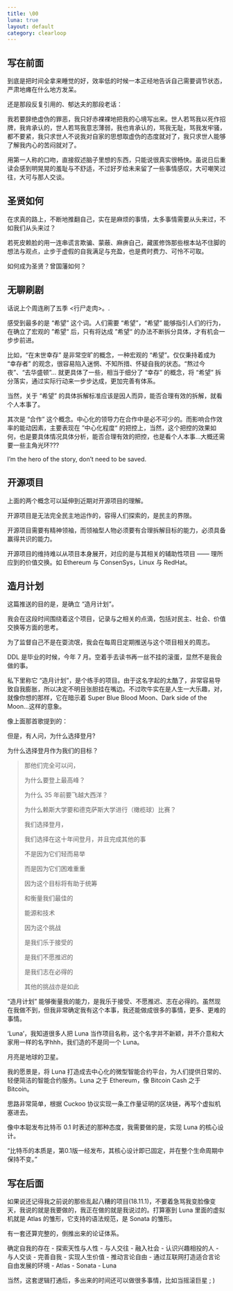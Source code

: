 ```yaml
---
title: \00
luna: true
layout: default
category: clearloop
---
```


## 写在前面

到底是把时间全拿来睡觉的好，效率低的时候一本正经地告诉自己需要调节状态，严肃地瘫在什么地方发呆。

还是那段反复引用的、郁达夫的那段老话：

我若要辞绝虚伪的罪恶，我只好赤裸裸地把我的心境写出来。世人若骂我以死作招牌，我肯承认的，世人若骂我意志薄弱，我也肯承认的，骂我无耻，骂我发牢骚，都不要紧，我只求世人不说我对自家的思想取虚伪的态度就对了，我只求世人能够了解我内心的苦闷就对了。

用第一人称的口吻，直接叙述脑子里想的东西，只能说很真实很畅快。虽说日后重读会感到明晃晃的羞耻与不舒适，不过好歹给未来留了一些事情感叹，大可嘲笑过往，大可与那人交谈。


## 圣贤如何

在求真的路上，不断地推翻自己，实在是麻烦的事情，太多事情需要从头来过，不如我们从头来过？

若死皮赖脸的用一连串谎言欺骗、蒙蔽、麻痹自己，藏匿修饰那些根本站不住脚的想法与观点，止步于虚假的自我满足与充盈，也是费时费力、可怜不可取。

如何成为圣贤？曾国藩如何？


## 无聊刷剧

话说上个周连刷了五季 <行尸走肉>。.

感受到最多的是 “希望” 这个词。人们需要 “希望”，“希望” 能够指引人们的行为，在确立了宏观的 ”希望“ 后，只有将达成 ”希望“ 的办法不断拆分具体，才有机会一步步前进。

比如，“在末世幸存” 是非常空旷的概念，一种宏观的 “希望”。仅仅秉持着成为 “幸存者” 的观念，很容易陷入迷惘、不知所措、怀疑自我的状态。“熬过今夜”、“去华盛顿”… 就更具体了一些，相当于细分了 “幸存” 的概念，将 “希望” 拆分落实，通过实际行动来一步步达成，更加完善有体系。

当然，关于 “希望” 的具体拆解标准应该是因人而异，能否合理有效的拆解，就看个人本事了。

其次是 “合作” 这个概念。中心化的领导力在合作中是必不可少的。而影响合作效率的能动因素，主要表现在 ”中心化程度“ 的把控上，当然，这个把控的效果如何，也是要具体情况具体分析，能否合理有效的把控，也是看个人本事…大概还需要一些主角光环???

I’m the hero of the story, don’t need to be saved.


## 开源项目

上面的两个概念可以延伸到近期对开源项目的理解。

开源项目是无法完全民主地运作的，容得人们探索的，是民主的界限。

开源项目需要有精神领袖，而领袖型人物必须要有合理拆解目标的能力，必须具备赢得共识的能力。

开源项目的维持难以从项目本身展开，对应的是与其相关的辅助性项目 —— 理所应到的价值交换。如 Ethereum 与 ConsenSys，Linux 与 RedHat。


## 造月计划

这篇推送的目的是，是确立 “造月计划”。

我会在这段时间围绕着这个项目，记录与之相关的点滴，包括对民主、社会、价值交换等方面的思考。

为了监督自己不是在耍流氓，我会在每周日定期推送与这个项目相关的周志。

DDL 是毕业的时候，今年 7 月。空着手去读书再一丝不挂的滚蛋，显然不是我会做的事。

私下里称它 “造月计划”，是个练手的项目。由于这名字起的太酷了，非常容易导致自我膨胀，所以决定不明目张胆挂在嘴边。不过吹牛实在是人生一大乐趣，对，就像你想的那样，它在暗示着 Super Blue Blood Moon、Dark side of the Moon…这样的意象。

像上面那首歌提到的：

但是，有人问，为什么选择登月?

为什么选择登月作为我们的目标？

> 那他们完全可以问，
> 
> 为什么要登上最高峰？
> 
> 为什么 35 年前要飞越大西洋？
> 
> 为什么赖斯大学要和德克萨斯大学进行（橄榄球）比赛？
> 
> 我们选择登月，
> 
> 我们选择在这十年间登月，并且完成其他的事
> 
> 不是因为它们轻而易举
> 
> 而是因为它们困难重重
> 
> 因为这个目标将有助于统筹
> 
> 和衡量我们最佳的
> 
> 能源和技术
> 
> 因为这个挑战
> 
> 是我们乐于接受的
> 
> 是我们不愿推迟的
> 
> 是我们志在必得的
> 
> 其他的挑战亦是如此

“造月计划” 能够衡量我的能力，是我乐于接受、不愿推迟、志在必得的。虽然现在我做不到，但我非常确定我有这个本事，我还能做成很多的事情，更多、更难的事情。

‘Luna’，我知道很多人把 Luna 当作项目名称，这个名字并不新颖，并不介意和大家用一样的名字hhh，我们造的不是同一个 Luna。

月亮是地球的卫星。

我的愿景是，将 Luna 打造成去中心化的微型智能合约平台，为人们提供日常的、轻便简洁的智能合约服务。Luna 之于 Ethereum，像 Bitcoin Cash 之于 Bitcoin。

思路非常简单，根据 Cuckoo 协议实现一条工作量证明的区块链，再写个虚拟机塞进去。

像中本聪发布比特币 0.1 时表述的那种态度，我需要做的是，实现 Luna 的核心设计。

“比特币的本质是，第0.1版一经发布，其核心设计即已固定，并在整个生命周期中保持不变。” 


## 写在后面

如果说还记得我之前说的那些乱起八糟的项目(18.11.1)，不要着急骂我变脸像变天，我说的就是我要做的，我正在做的就是我说过的。打算塞到 Luna 里面的虚拟机就是 Atlas 的雏形，它支持的语法规范，是 Sonata 的雏形。

有一套还算完整的，倒推出来的论证体系。

确定自我的存在 - 探索天性与人性 - 与人交往 - 融入社会 - 认识兴趣相投的人 - 与人交谈 - 完善自我 - 实现人生价值 - 推动言论自由 - 通过互联网打造适合言论自由发展的环境 - Atlas - Sonata - Luna

当然，这套逻辑打通后，多出来的时间还可以做很多事情，比如当摇滚巨星 ; )
